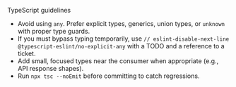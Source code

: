 TypeScript guidelines

- Avoid using `any`. Prefer explicit types, generics, union types, or `unknown` with proper type guards.
- If you must bypass typing temporarily, use `// eslint-disable-next-line @typescript-eslint/no-explicit-any` with a TODO and a reference to a ticket.
- Add small, focused types near the consumer when appropriate (e.g., API response shapes).
- Run `npx tsc --noEmit` before committing to catch regressions.
